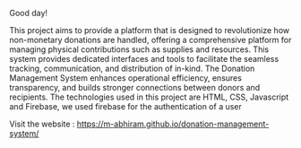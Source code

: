 Good day!

This project aims to provide a platform that is designed to revolutionize how non-monetary donations are handled, offering a comprehensive platform for managing physical contributions such as supplies and resources.
This system provides dedicated interfaces and tools to facilitate the seamless tracking, communication, and distribution of in-kind. 
The Donation Management System enhances operational efficiency, ensures transparency, and builds stronger connections between donors and recipients.
The technologies used in this project are HTML, CSS, Javascript and Firebase, we used firebase for the authentication of a user


Visit the website : https://m-abhiram.github.io/donation-management-system/
